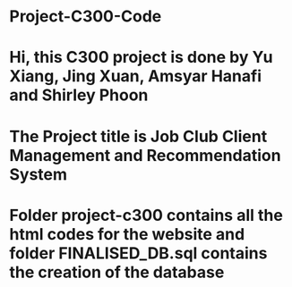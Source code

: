 # Project-C300-Code
# Hi, this C300 project is done by Yu Xiang, Jing Xuan, Amsyar Hanafi and Shirley Phoon
# The Project title is Job Club Client Management and Recommendation System
# Folder project-c300 contains all the html codes for the website and folder FINALISED_DB.sql contains the creation of the database
